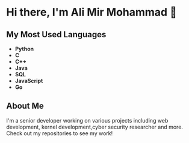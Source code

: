 # Hi there, I'm Ali Mir Mohammad 👋

## My Most Used Languages



- **Python**
- **C**
- **C++**
- **Java**
- **SQL**
- **JavaScript**
- **Go**

## About Me
I'm a senior developer working on various projects including web development, kernel development,cyber security researcher and more. Check out my repositories to see my work!
